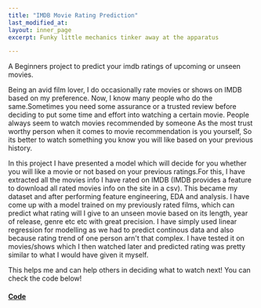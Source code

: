 ```yaml
---
title: "IMDB Movie Rating Prediction"
last_modified_at:
layout: inner_page
excerpt: Funky little mechanics tinker away at the apparatus

---
```


A Beginners project to predict your imdb ratings of upcoming or unseen movies.


<!-- <img src="https://quizdoo.com/wp-content/uploads/2015/06/5574ade93e41c.jpg" class="center" width="400" height="400"> -->

Being an avid film lover, I do occasionally rate movies or shows on IMDB based on my preference. Now, I know many people who do the same.Sometimes you need some assurance or a trusted review before deciding to put some time and effort into watching a certain movie. People always seem to watch movies recommended by someone As the most trust worthy person when it comes to movie recommendation is you yourself, So its better to watch something you know you will like based on your previous history.

In this project I have presented a model which will decide for you whether you will like a movie or not based on your previous ratings.For this, I have extracted all the movies info I have rated on IMDB (IMDB provides a feature to download all rated movies info on the site in a csv). This became my dataset and after performing feature engineering, EDA and analysis. I have come up with a model trained on my previously rated films, which can predict what rating will I give to an unseen movie  based on its length, year of release, genre etc etc with great precision.
I have simply used linear regression for modelling as we had to predict continous data and also because rating trend of one person arn't that complex. I have tested it on movies/shows which I then watched later and predicted rating was pretty similar to what I would have given it myself.


 This helps me and can help others in deciding what to watch next! You can check the code below!

<h4><b><a href="https://github.com/wahabaftab/IMDB-Rating-Prediction">Code</a></b></h4>




